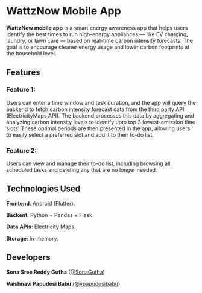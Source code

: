 # WattzNow Mobile App

**WattzNow mobile app** is a smart energy awareness app that helps users identify the best times to run high-energy appliances — like EV charging, laundry, or lawn care — based on real-time carbon intensity forecasts. The goal is to encourage cleaner energy usage and lower carbon footprints at the household level.

## Features

### Feature 1:
Users can enter a time window and task duration, and the app will query the backend to fetch carbon intensity forecast data from the third party API (ElectricityMaps API). The backend processes this data by aggregating and analyzing carbon intensity levels to identify upto top 3 lowest-emission time slots. These optimal periods are then presented in the app, allowing users to easily select a preferred slot and add it to their to-do list.

### Feature 2:
Users can view and manage their to-do list, including browsing all scheduled tasks and deleting any that are no longer needed.

## Technologies Used

 **Frontend**: Android (Flutter).
  
 **Backent**: Python + Pandas + Flask
    
 **Data APIs**: Electricity Maps.
  
 **Storage**: In-memory.

## Developers
 **Sona Sree Reddy Gutha** ([@SonaGutha](https://github.com/SonaGutha/))
 
 **Vaishnavi Papudesi Babu** ([@vpapudesibabu](https://github.com/vpapudesibabu))
